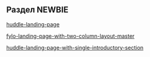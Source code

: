## Раздел NEWBIE
[huddle-landing-page](https://kosticyn.github.io/fontend_mentor_io/huddle-landing-page/)

[fylo-landing-page-with-two-column-layout-master](https://kosticyn.github.io/fontend_mentor_io/fylo-landing-page-with-two-column-layout-master)

[huddle-landing-page-with-single-introductory-section](https://kosticyn.github.io/fontend_mentor_io/huddle-landing-page-with-single-introductory-section/index.html)
